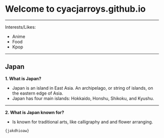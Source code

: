 # Welcome to cyacjarroys.github.io
---
Interests/Likes:
- Anime
- Food
- Kpop

---
## Japan
**1. What is Japan?**
- Japan is an island in East Asia. An archipelago, or string of islands, on the eastern edge of Asia.
- Japan has four main islands: Hokkaido, Honshu, Shikoku, and Kyushu.
---
**2. What is Japan known for?**
- Is known for traditional arts, like calligraphy and and flower arranging.

```{jakdhioaw}```
